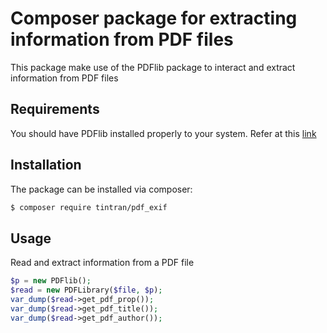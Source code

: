 # Composer package for extracting information from PDF files
This package make use of the PDFlib package to interact and extract information from PDF files

## Requirements
You should have PDFlib installed properly to your system. Refer at this [link](https://www.pdflib.com/download/pdflib-family/pdflib/)

## Installation
The package can be installed via composer:
``` bash
$ composer require tintran/pdf_exif
```

## Usage
Read and extract information from a PDF file
```php
$p = new PDFlib();
$read = new PDFLibrary($file, $p);
var_dump($read->get_pdf_prop());
var_dump($read->get_pdf_title());
var_dump($read->get_pdf_author());
```


